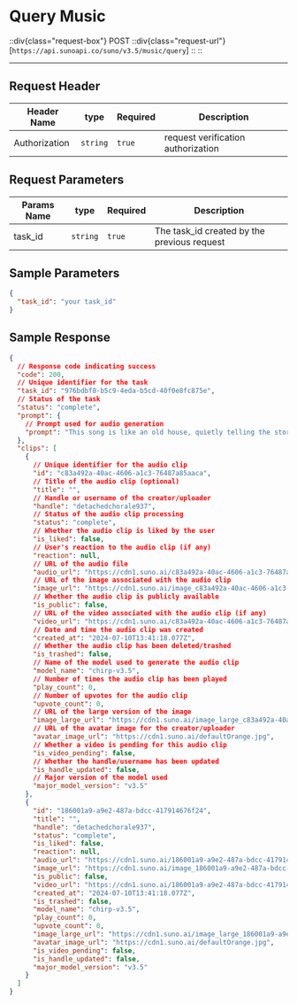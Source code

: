 # Query Music

::div{class="request-box"}
<span class="request-identifier">POST</span>
::div{class="request-url"}
[`https://api.sunoapi.co/suno/v3.5/music/query`]
::
::

---

## Request Header

| Header Name   | type     | Required | Description                        |
| ------------- | -------- | -------- | ---------------------------------- |
| Authorization | `string` | `true`   | request verification authorization |

## Request Parameters

| Params Name | type     | Required | Description                                 |
| ----------- | -------- | -------- | ------------------------------------------- |
| task_id     | `string` | `true`   | The task_id created by the previous request |

## Sample Parameters

```json
{
  "task_id": "your task_id"
}
```

## Sample Response

```json
{
  // Response code indicating success
  "code": 200,
  // Unique identifier for the task
  "task_id": "976bdbf8-b5c9-4eda-b5cd-40f0e8fc875e",
  // Status of the task
  "status": "complete",
  "prompt": {
    // Prompt used for audio generation
    "prompt": "This song is like an old house, quietly telling the story of the years. It has witnessed the family's laughter and carried countless dreams and hopes, and every brick and tile is saturated with the temperature of life. From the kitchen in the morning light to the study at night"
  },
  "clips": [
    {
      // Unique identifier for the audio clip
      "id": "c83a492a-40ac-4606-a1c3-76487a85aaca",
      // Title of the audio clip (optional)
      "title": "",
      // Handle or username of the creator/uploader
      "handle": "detachedchorale937",
      // Status of the audio clip processing
      "status": "complete",
      // Whether the audio clip is liked by the user
      "is_liked": false,
      // User's reaction to the audio clip (if any)
      "reaction": null,
      // URL of the audio file
      "audio_url": "https://cdn1.suno.ai/c83a492a-40ac-4606-a1c3-76487a85aaca.mp3",
      // URL of the image associated with the audio clip
      "image_url": "https://cdn1.suno.ai/image_c83a492a-40ac-4606-a1c3-76487a85aaca.png",
      // Whether the audio clip is publicly available
      "is_public": false,
      // URL of the video associated with the audio clip (if any)
      "video_url": "https://cdn1.suno.ai/c83a492a-40ac-4606-a1c3-76487a85aaca.mp4",
      // Date and time the audio clip was created
      "created_at": "2024-07-10T13:41:18.077Z",
      // Whether the audio clip has been deleted/trashed
      "is_trashed": false,
      // Name of the model used to generate the audio clip
      "model_name": "chirp-v3.5",
      // Number of times the audio clip has been played
      "play_count": 0,
      // Number of upvotes for the audio clip
      "upvote_count": 0,
      // URL of the large version of the image
      "image_large_url": "https://cdn1.suno.ai/image_large_c83a492a-40ac-4606-a1c3-76487a85aaca.png",
      // URL of the avatar image for the creator/uploader
      "avatar_image_url": "https://cdn1.suno.ai/defaultOrange.jpg",
      // Whether a video is pending for this audio clip
      "is_video_pending": false,
      // Whether the handle/username has been updated
      "is_handle_updated": false,
      // Major version of the model used
      "major_model_version": "v3.5"
    },
    {
      "id": "186001a9-a9e2-487a-bdcc-417914676f24",
      "title": "",
      "handle": "detachedchorale937",
      "status": "complete",
      "is_liked": false,
      "reaction": null,
      "audio_url": "https://cdn1.suno.ai/186001a9-a9e2-487a-bdcc-417914676f24.mp3",
      "image_url": "https://cdn1.suno.ai/image_186001a9-a9e2-487a-bdcc-417914676f24.png",
      "is_public": false,
      "video_url": "https://cdn1.suno.ai/186001a9-a9e2-487a-bdcc-417914676f24.mp4",
      "created_at": "2024-07-10T13:41:18.077Z",
      "is_trashed": false,
      "model_name": "chirp-v3.5",
      "play_count": 0,
      "upvote_count": 0,
      "image_large_url": "https://cdn1.suno.ai/image_large_186001a9-a9e2-487a-bdcc-417914676f24.png",
      "avatar_image_url": "https://cdn1.suno.ai/defaultOrange.jpg",
      "is_video_pending": false,
      "is_handle_updated": false,
      "major_model_version": "v3.5"
    }
  ]
}
```
